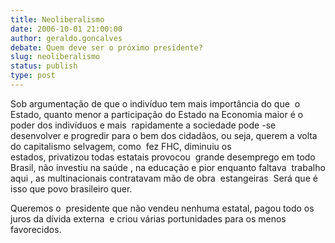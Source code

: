 ```yaml
---
title: Neoliberalismo
date: 2006-10-01 21:00:00
author: geraldo.goncalves
debate: Quem deve ser o próximo presidente?
slug: neoliberalismo
status: publish 
type: post
---
```


Sob argumentação de que o indivíduo tem mais importância do que  o Estado, quanto menor a participação do Estado na Economia maior é o poder dos indivíduos e mais  rapidamente a sociedade pode -se desenvolver e progredir para o bem dos cidadãos, ou seja, querem a volta do capitalismo selvagem, como  fez FHC, diminuiu os estados, privatizou todas estatais provocou  grande desemprego em todo Brasil, não investiu na saúde , na educação e pior enquanto faltava  trabalho aqui , as multinacionais contratavam mão de obra  estangeiras  Será que é isso que povo brasileiro quer.


Queremos o  presidente que não vendeu nenhuma estatal, pagou todo os juros da dívida externa  e criou várias portunidades para os menos favorecidos.


